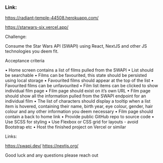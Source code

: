 ### Link:

https://radiant-temple-44508.herokuapp.com/

https://starwars-six.vercel.app/

Challenge:

Consume the Star Wars API (SWAPI) using React, NextJS and other JS technologies you deem fit.

Acceptance criteria

• Home screen contains a list of films pulled from the SWAPI
• List should be searchable
• Films can be favourited, this state should be persisted using local storage
• Favourited films should appear at the top of the list
• Favourited films can be unfavourited
• Film list items can be clicked to show individual film page
• Film page should exist on it’s own URL
• Film page should show all the information pulled from the SWAPI endpoint for an individual film
• The list of characters should display a tooltip when a list item is hovered, containing their name, birth year, eye colour, gender, hair colour and any other information you deem necessary
• Film page should contain a back to home link
• Provide public GitHub repo to source code
• Use SCSS for styling
• Use Flexbox or CSS grid for layouts - avoid Bootstrap etc
• Host the finished project on Vercel or similar

Links:

https://swapi.dev/
https://nextjs.org/

Good luck and any questions please reach out
